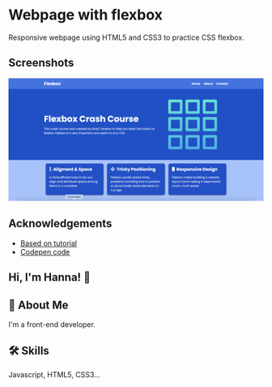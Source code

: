 # Webpage with flexbox

Responsive webpage using HTML5 and CSS3 to practice CSS flexbox.


## Screenshots

<img src="ScreenSH.png">


## Acknowledgements

 - [Based on tutorial](https://www.youtube.com/watch?v=3YW65K6LcIA)
 - [Codepen code](https://codepen.io/bradtraversy/pen/JjrzzOW)

## Hi, I'm Hanna! 👋


## 🚀 About Me
I'm a front-end developer.


## 🛠 Skills
Javascript, HTML5, CSS3...
